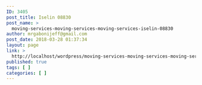 ```yaml
---
ID: 3405
post_title: Iselin 08830
post_name: >
  moving-services-moving-services-moving-services-iselin-08830
author: mrgabonijeff@gmail.com
post_date: 2018-03-28 01:37:34
layout: page
link: >
  http://localhost/wordpress/moving-services-moving-services-moving-services-iselin-08830/
published: true
tags: [ ]
categories: [ ]
---
```


